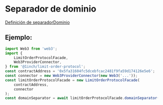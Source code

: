 # Separador de dominio

[Definición de separadorDominio](https://eips.ethereum.org/EIPS/eip-712#definition-of-domainseparator)

## Ejemplo:

```typescript
import Web3 from 'web3';
import {
    LimitOrderProtocolFacade,
    Web3ProviderConnector,
} from '@1inch/limit-order-protocol';
const contractAddress = '0x5fa31604fc5dcebfcac2481f9fa59d174126e5e6';
const connector = new Web3ProviderConnector(new Web3('...'));
const limitOrderProtocolFacade = new LimitOrderProtocolFacade(
    contractAddress,
    connector
);
const domainSeparator = await limitOrderProtocolFacade.domainSeparator();
```
